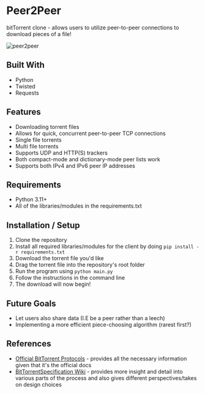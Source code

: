 # Peer2Peer
bitTorrent clone - allows users to utilize peer-to-peer connections to download pieces of a file!

![peer2peer](https://github.com/navidaminnn/Peer2Peer/assets/135196056/a2c4817c-61e0-4273-91f4-cba7b9d64c13)

## Built With
* Python
* Twisted
* Requests

## Features
* Downloading torrent files
* Allows for quick, concurrent peer-to-peer TCP connections
* Single file torrents
* Multi file torrents
* Supports UDP and HTTP(S) trackers
* Both compact-mode and dictionary-mode peer lists work
* Supports both IPv4 and IPv6 peer IP addresses

## Requirements
* Python 3.11+
* All of the libraries/modules in the requirements.txt

## Installation / Setup
  1. Clone the repository
  2. Install all required libraries/modules for the client by doing ```pip install -r requirements.txt```
  3. Download the torrent file you'd like
  4. Drag the torrent file into the repository's root folder
  5. Run the program using ```python main.py```
  6. Follow the instructions in the command line
  7. The download will now begin!

## Future Goals
* Let users also share data (I.E be a peer rather than a leech)
* Implementing a more efficient piece-choosing algorithm (rarest first?)

## References
* [Official BitTorrent Protocols](https://www.bittorrent.org/beps/bep_0000.html) - provides all the necessary information given that it's the official docs
* [BitTorrentSpecification Wiki](https://wiki.theory.org/BitTorrentSpecification) - provides more insight and detail into various parts of the process and also gives different perspectives/takes on design choices
